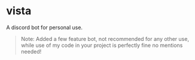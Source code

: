 # vista

A discord bot for personal use.

> Note: Added a few feature bot, not recommended for any other use, while use of my code in your project is perfectly fine no mentions needed! 
